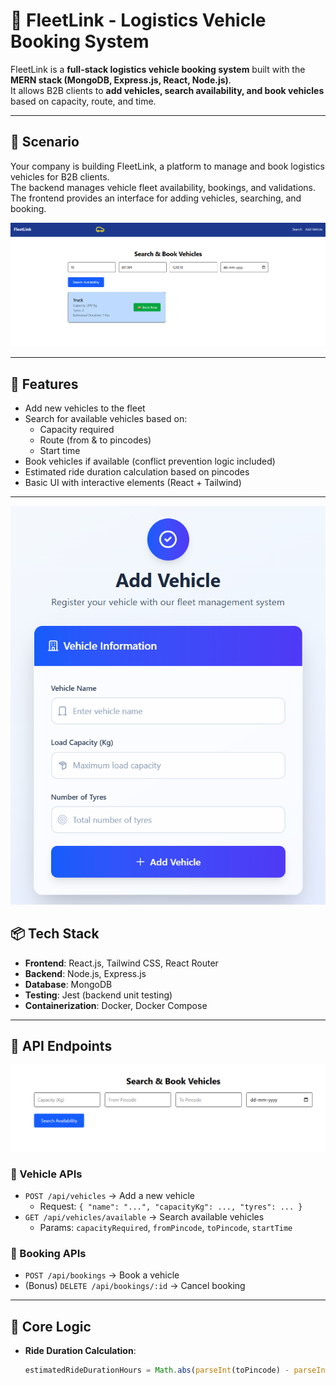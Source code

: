 # 🚚 FleetLink - Logistics Vehicle Booking System

FleetLink is a **full-stack logistics vehicle booking system** built with the **MERN stack (MongoDB, Express.js, React, Node.js)**.  
It allows B2B clients to **add vehicles, search availability, and book vehicles** based on capacity, route, and time.  

---

## 📘 Scenario
Your company is building FleetLink, a platform to manage and book logistics vehicles for B2B clients.  
The backend manages vehicle fleet availability, bookings, and validations.  
The frontend provides an interface for adding vehicles, searching, and booking.  

![FleetLink Screenshot](https://github.com/saiyamdubey/Knovator_Fleetlink/blob/main/frontend/public/image2.png?raw=true)

---

## 🎯 Features
- Add new vehicles to the fleet  
- Search for available vehicles based on:
  - Capacity required
  - Route (from & to pincodes)
  - Start time  
- Book vehicles if available (conflict prevention logic included)  
- Estimated ride duration calculation based on pincodes  
- Basic UI with interactive elements (React + Tailwind)  

---
![FleetLink Screenshot](https://github.com/saiyamdubey/Knovator_Fleetlink/blob/main/frontend/public/image.png?raw=true)


## 📦 Tech Stack
- **Frontend**: React.js, Tailwind CSS, React Router  
- **Backend**: Node.js, Express.js  
- **Database**: MongoDB  
- **Testing**: Jest (backend unit testing)  
- **Containerization**: Docker, Docker Compose  

---

## 🔧 API Endpoints

![FleetLink Screenshot](https://github.com/saiyamdubey/Knovator_Fleetlink/blob/main/frontend/public/image3.png?raw=true)


### 🚗 Vehicle APIs
- `POST /api/vehicles` → Add a new vehicle  
  - Request: `{ "name": "...", "capacityKg": ..., "tyres": ... }`  
- `GET /api/vehicles/available` → Search available vehicles  
  - Params: `capacityRequired`, `fromPincode`, `toPincode`, `startTime`

### 📑 Booking APIs
- `POST /api/bookings` → Book a vehicle  
- (Bonus) `DELETE /api/bookings/:id` → Cancel booking  

---

## 🧮 Core Logic
- **Ride Duration Calculation**:  
  ```js
  estimatedRideDurationHours = Math.abs(parseInt(toPincode) - parseInt(fromPincode)) % 24
